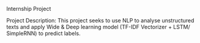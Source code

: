 Internship Project

Project Description: This project seeks to use NLP to analyse unstructured texts and apply Wide & Deep learning model (TF-IDF Vectorizer + LSTM/ SimpleRNN) to predict labels.
